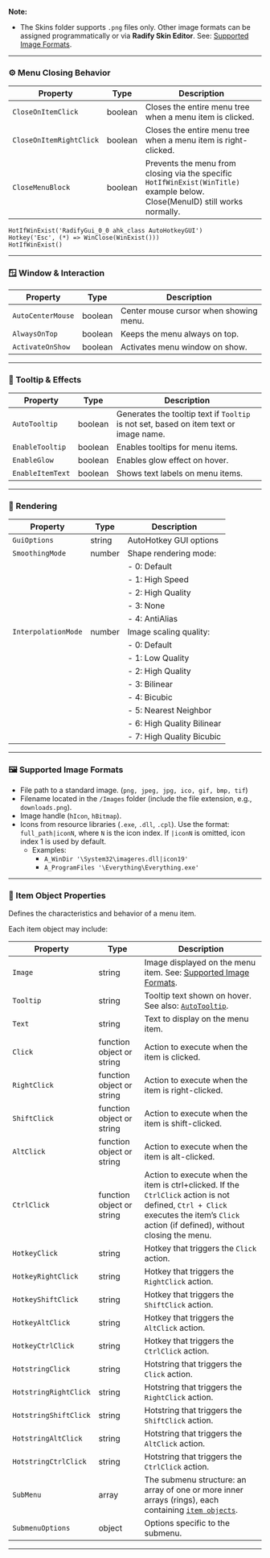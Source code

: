 **Note:**

- The Skins folder supports `.png` files only. Other image formats can be assigned programmatically or via **Radify Skin Editor**. See: [Supported Image Formats](🧩-supported-image-formats).

---

### ⚙️ Menu Closing Behavior

| Property                | Type    | Description
|------------------------ |-------- | -------------------------------------
| `CloseOnItemClick`      | boolean | Closes the entire menu tree when a menu item is clicked.
| `CloseOnItemRightClick` | boolean | Closes the entire menu tree when a menu item is right-clicked.
| `CloseMenuBlock`        | boolean | Prevents the menu from closing via the specific `HotIfWinExist(WinTitle)` example below. Close(MenuID) still works normally.
    HotIfWinExist('RadifyGui_0_0 ahk_class AutoHotkeyGUI')
    Hotkey('Esc', (*) => WinClose(WinExist()))
    HotIfWinExist()

---

### 🪟 Window & Interaction

| Property          | Type    | Description
| ----------------- | ------- | -------------------------------------
| `AutoCenterMouse` | boolean | Center mouse cursor when showing menu.
| `AlwaysOnTop`     | boolean | Keeps the menu always on top.
| `ActivateOnShow`  | boolean | Activates menu window on show.

---

### 💬 Tooltip & Effects
| Property         | Type    | Description
| ---------------- | ------- | -------------------------------------
| `AutoTooltip`    | boolean | Generates the tooltip text if `Tooltip` is not set, based on item text or image name.
| `EnableTooltip`  | boolean | Enables tooltips for menu items.
| `EnableGlow`     | boolean | Enables glow effect on hover.
| `EnableItemText` | boolean | Shows text labels on menu items.

---

### 🧮 Rendering

| Property            | Type   | Description
| -----------------   | ------ | -------------------------------------
| `GuiOptions`        | string | AutoHotkey GUI options
| `SmoothingMode`     | number | Shape rendering mode:
|                     |        | - 0: Default
|                     |        | - 1: High Speed
|                     |        | - 2: High Quality
|                     |        | - 3: None
|                     |        | - 4: AntiAlias
| `InterpolationMode` | number | Image scaling quality:
|                     |        | - 0: Default
|                     |        | - 1: Low Quality
|                     |        | - 2: High Quality
|                     |        | - 3: Bilinear
|                     |        | - 4: Bicubic
|                     |        | - 5: Nearest Neighbor
|                     |        | - 6: High Quality Bilinear
|                     |        | - 7: High Quality Bicubic

---

### 🖼️ Supported Image Formats

- File path to a standard image. (`png, jpeg, jpg, ico, gif, bmp, tif`)
- Filename located in the `/Images` folder (include the file extension, e.g., `downloads.png`).
- Image handle (`hIcon`, `hBitmap`).
- Icons from resource libraries (`.exe`, `.dll`, `.cpl`). Use the format: `full_path|iconN`, where `N` is the icon index. If `|iconN` is omitted, icon index 1 is used by default.
  - Examples:
    - `A_WinDir '\System32\imageres.dll|icon19'`
    - `A_ProgramFiles '\Everything\Everything.exe'`

---

### 🧩 Item Object Properties

Defines the characteristics and behavior of a menu item.

Each item object may include:

| Property      | Type   | Description
| ------------- | ------ | -------------------------------------
| `Image`       | string | Image displayed on the menu item. See:  [Supported Image Formats](#supported-image-formats).
| `Tooltip`     | string | Tooltip text shown on hover. See also: [`AutoTooltip`](#tooltip-effects).
| `Text`        | string | Text to display on the menu item.
| `Click`       | function object or string | Action to execute when the item is clicked.
| `RightClick`  | function object or string | Action to execute when the item is right-clicked.
| `ShiftClick`  | function object or string | Action to execute when the item is shift-clicked.
| `AltClick`    | function object or string | Action to execute when the item is alt-clicked.
| `CtrlClick`   | function object or string | Action to execute when the item is ctrl+clicked. If the `CtrlClick` action is not defined, `Ctrl + Click` executes the item’s `Click` action (if defined), without closing the menu.
| `HotkeyClick`         | string | Hotkey that triggers the `Click` action.
| `HotkeyRightClick`    | string | Hotkey that triggers the `RightClick` action.
| `HotkeyShiftClick`    | string | Hotkey that triggers the `ShiftClick` action.
| `HotkeyAltClick`      | string | Hotkey that triggers the `AltClick` action.
| `HotkeyCtrlClick`     | string | Hotkey that triggers the `CtrlClick` action.
| `HotstringClick`      | string | Hotstring that triggers the `Click` action.
| `HotstringRightClick` | string | Hotstring that triggers the `RightClick` action.
| `HotstringShiftClick` | string | Hotstring that triggers the `ShiftClick` action.
| `HotstringAltClick`   | string | Hotstring that triggers the `AltClick` action.
| `HotstringCtrlClick`  | string | Hotstring that triggers the `CtrlClick` action.
| `SubMenu`             | array  | The submenu structure: an array of one or more inner arrays (rings), each containing [`item objects`](#item-object-properties).
| `SubmenuOptions`      | object | Options specific to the submenu.

---
